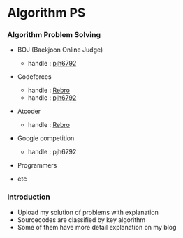 # Algorithm PS
### Algorithm Problem Solving
 - BOJ (Baekjoon Online Judge)
	- handle : [pjh6792](https://www.acmicpc.net/user/pjh6792)

 - Codeforces 
	- handle : [Rebro](https://codeforces.com/profile/Rebro)
	- handle : [pjh6792](https://codeforces.com/profile/pjh6792)

 - Atcoder
	- handle : [Rebro](https://atcoder.jp/users/Rebro)

 - Google competition
	- handle : pjh6792

 - Programmers
 - etc

### Introduction
- Upload my solution of problems with explanation
- Sourcecodes are classified by key algorithm
- Some of them have more detail explanation on my blog
	


